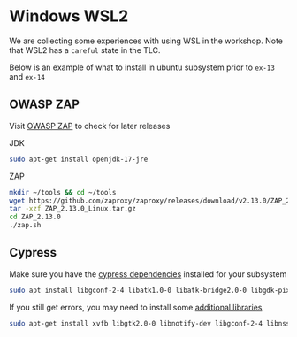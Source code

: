 # Windows WSL2

We are collecting some experiences with using WSL in the workshop. Note that WSL2 has a `careful` state in the TLC. 

Below is an example of what to install in ubuntu subsystem prior to `ex-13` and `ex-14`

## OWASP ZAP

Visit [OWASP ZAP](https://www.zaproxy.org/download/) to check for later releases

JDK
```sh
sudo apt-get install openjdk-17-jre
```
ZAP
```sh
mkdir ~/tools && cd ~/tools
wget https://github.com/zaproxy/zaproxy/releases/download/v2.13.0/ZAP_2.13.0_Linux.tar.gz
tar -xzf ZAP_2.13.0_Linux.tar.gz
cd ZAP_2.13.0
./zap.sh
```

## Cypress

Make sure you have the [cypress dependencies](https://docs.cypress.io/guides/continuous-integration/introduction#Dependencies) installed for your subsystem

```sh
sudo apt install libgconf-2-4 libatk1.0-0 libatk-bridge2.0-0 libgdk-pixbuf2.0-0 libgtk-3-0 libgbm-dev libnss3-dev libxss-dev
```

If you still get errors, you may need to install some [additional libraries](https://wilcovanes.ch/articles/error-while-loading-shared-library-libnss3so-running-cypress-in-ubuntu/)
```sh
sudo apt-get install xvfb libgtk2.0-0 libnotify-dev libgconf-2-4 libnss3 libxss1 libasound2
```


